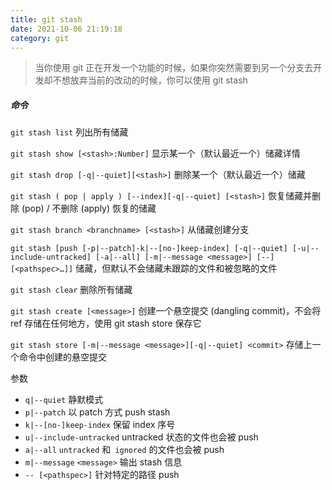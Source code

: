 ```yaml
---
title: git stash
date: 2021-10-06 21:19:18
category: git
---
```

>当你使用 git 正在开发一个功能的时候，如果你突然需要到另一个分支去开发却不想放弃当前的改动的时候，你可以使用 git stash

##### 命令
`git stash list`
列出所有储藏

`git stash show [<stash>:Number]`
显示某一个（默认最近一个）储藏详情

`git stash drop [-q|--quiet][<stash>]`
删除某一个（默认最近一个）储藏

`git stash ( pop | apply ) [--index][-q|--quiet] [<stash>]`
恢复储藏并删除 (pop) / 不删除 (apply) 恢复的储藏

`git stash branch <branchname> [<stash>]`
从储藏创建分支

`git stash [push [-p|--patch]-k|--[no-]keep-index] [-q|--quiet] [-u|--include-untracked] [-a|--all] [-m|--message <message>] [--] [<pathspec>…]]`
储藏，但默认不会储藏未跟踪的文件和被忽略的文件

`git stash clear`
删除所有储藏

`git stash create [<message>]`
创建一个悬空提交 (dangling commit)，不会将 ref 存储在任何地方，使用 git stash store 保存它

`git stash store [-m|--message <message>][-q|--quiet] <commit>`
存储上一个命令中创建的悬空提交

参数
- `q|--quiet` 静默模式
- `p|--patch` 以 patch 方式 push stash
- `k|--[no-]keep-index` 保留 index 序号
- `u|--include-untracked` untracked 状态的文件也会被 push
- `a|--all` `untracked` 和` ignored` 的文件也会被 push
- `m|--message` `<message>` 输出 stash 信息
- `-- [<pathspec>]` 针对特定的路径 push
